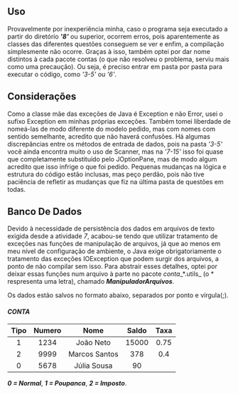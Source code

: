 ## Uso

Provavelmente por inexperiência minha, caso o programa seja executado a partir do diretório ___'8'___ ou superior, ocorrem erros, pois aparentemente as classes das diferentes questões conseguem se ver e enfim,
a compilação simplesmente não ocorre. Graças à isso, também optei por dar nome distintos à cada pacote contas (o que não resolveu o problema, serviu mais como uma precaução). Ou seja, é preciso entrar em pasta por pasta para executar o código, como _'3-5'_ ou _'6'_.

## Considerações
Como a classe mãe das exceções de Java é Exception e não Error, usei o sufixo Exception em minhas próprias exceções. Também tomei liberdade de nomeá-las de modo diferente do modelo pedido, mas com nomes com sentido semelhante, acredito que não haverá confusões. Há algumas discrepâncias entre os métodos de entrada de dados, pois na pasta _'3-5'_ você ainda encontra muito o uso de Scanner, mas na _'7-15'_ isso foi quase que completamente substituído pelo JOptionPane, mas de modo algum acredito que isso infrige o que foi pedido. Pequenas mudanças na lógica e estrutura do código estão inclusas, mas peço perdão, pois não tive paciência de refletir as mudanças que fiz na última pasta de questões em todas. 

## Banco De Dados

Devido à necessidade de persistência dos dados em arquivos de texto exigida desde a atividade _7_, acabou-se tendo que utilizar tratamento de exceções nas funções de manipulação de arquivos, já que ao menos em
meu nível de configuração de ambiente, o Java exige obrigatoriamente o tratamento das exceções IOException que podem surgir dos arquivos, a ponto de não compilar sem isso. Para abstrair esses detalhes, optei por deixar essas funções num arquivo à parte no pacote _conta__*.utils_ (o * respresenta uma letra), chamado ___ManipuladorArquivos___.
 
Os dados estão salvos no formato abaixo, separados por ponto e vírgula(;).

#### _CONTA_

| Tipo |    Numero   |  Nome  |   Saldo    | Taxa | 
| :----: | :--------------: | :--------------: | :--------------------: | :--------------------: | 
|   1  | 1234 | João Neto  | 15000 |  0.75  |   
|   2  | 9999 | Marcos Santos    |378 |  0.4  |   
|   0  | 5678 |  Júlia Sousa   | 90 |

_**0 = Normal**_, _**1 = Poupanca**_, _**2 = Imposto**_.
